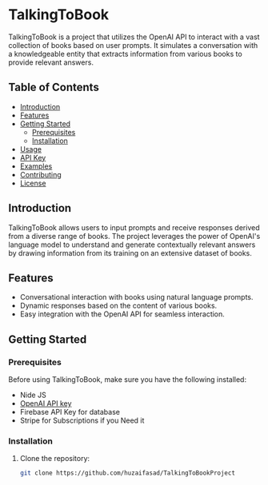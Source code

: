 # TalkingToBook

TalkingToBook is a project that utilizes the OpenAI API to interact with a vast collection of books based on user prompts. It simulates a conversation with a knowledgeable entity that extracts information from various books to provide relevant answers.

## Table of Contents
- [Introduction](#introduction)
- [Features](#features)
- [Getting Started](#getting-started)
  - [Prerequisites](#prerequisites)
  - [Installation](#installation)
- [Usage](#usage)
- [API Key](#api-key)
- [Examples](#examples)
- [Contributing](#contributing)
- [License](#license)

## Introduction

TalkingToBook allows users to input prompts and receive responses derived from a diverse range of books. The project leverages the power of OpenAI's language model to understand and generate contextually relevant answers by drawing information from its training on an extensive dataset of books.

## Features

- Conversational interaction with books using natural language prompts.
- Dynamic responses based on the content of various books.
- Easy integration with the OpenAI API for seamless interaction.

## Getting Started

### Prerequisites

Before using TalkingToBook, make sure you have the following installed:

- Nide JS
- [OpenAI API key](#api-key)
- Firebase API Key for database
- Stripe for Subscriptions if you Need it 

### Installation

1. Clone the repository:
   ```bash
   git clone https://github.com/huzaifasad/TalkingToBookProject
